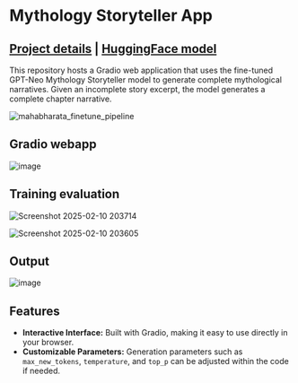 # Mythology Storyteller App

## [Project details](https://sudarshanasrao.github.io/portfolio/portfolio-10/) | [HuggingFace model](https://huggingface.co/Samurai719214/gptneo-mythology-storyteller)

This repository hosts a Gradio web application that uses the fine-tuned GPT-Neo Mythology Storyteller model to generate complete mythological narratives. Given an incomplete story excerpt, the model generates a complete chapter narrative.

![mahabharata_finetune_pipeline](https://github.com/user-attachments/assets/2674fcfb-752a-485c-9300-a21680b8d4a5)

## Gradio webapp
![image](https://github.com/user-attachments/assets/683550fd-2c6c-4284-937c-1fdaf8b37182)

## Training evaluation
![Screenshot 2025-02-10 203714](https://github.com/user-attachments/assets/64e4c433-1650-49fb-a8a8-9b6c84f00a24)

![Screenshot 2025-02-10 203605](https://github.com/user-attachments/assets/d3bbc642-8b8e-4979-b1ac-8e16f18a06a2)

## Output
![image](https://github.com/user-attachments/assets/34a79bbd-105a-4593-8dda-a11ec27cd37a)

## Features
- **Interactive Interface:** Built with Gradio, making it easy to use directly in your browser.
- **Customizable Parameters:** Generation parameters such as `max_new_tokens`, `temperature`, and `top_p` can be adjusted within the code if needed.

  
